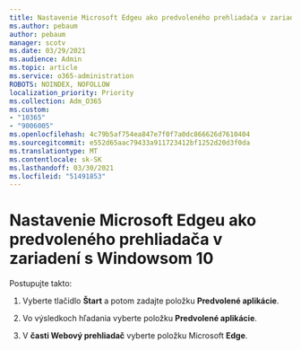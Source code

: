 ```yaml
---
title: Nastavenie Microsoft Edgeu ako predvoleného prehliadača v zariadení s Windowsom 10
ms.author: pebaum
author: pebaum
manager: scotv
ms.date: 03/29/2021
ms.audience: Admin
ms.topic: article
ms.service: o365-administration
ROBOTS: NOINDEX, NOFOLLOW
localization_priority: Priority
ms.collection: Adm_O365
ms.custom:
- "10365"
- "9006005"
ms.openlocfilehash: 4c79b5af754ea847e7f0f7a0dc866626d7610404
ms.sourcegitcommit: e552d65aac79433a911723412bf1252d20d3f0da
ms.translationtype: MT
ms.contentlocale: sk-SK
ms.lasthandoff: 03/30/2021
ms.locfileid: "51491853"
---
```

# <a name="set-microsoft-edge-as-the-default-browser-on-a-windows-10-device"></a>Nastavenie Microsoft Edgeu ako predvoleného prehliadača v zariadení s Windowsom 10

Postupujte takto:

1. Vyberte tlačidlo **Štart** a potom zadajte položku **Predvolené aplikácie**.

1. Vo výsledkoch hľadania vyberte položku **Predvolené aplikácie**.

1. V **časti Webový prehliadač** vyberte položku Microsoft **Edge**.

